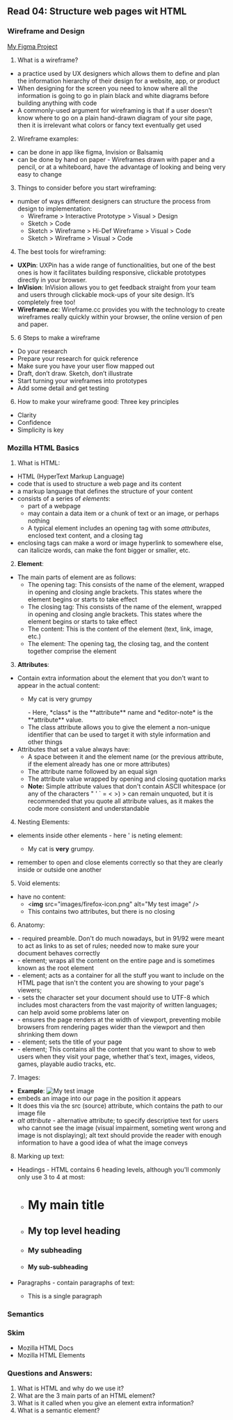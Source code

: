 ## Read 04: Structure web pages wit HTML

### Wireframe and Design
[My Figma Project](https://www.figma.com/file/sScz1kH8vxtNCzLv9uhmvH/Yaga-on-Film-Project?type=design&node-id=0-1&t=O03zntYyVHIbcEcE-0)
1. What is a wireframe?
- a practice used by UX designers which allows them to define and plan the information hierarchy of their design for a website, app, or product
- When designing for the screen you need to know where all the information is going to go in plain black and white diagrams before building anything with code
- A commonly-used argument for wireframing is that if a user doesn’t know where to go on a plain hand-drawn diagram of your site page, then it is irrelevant what colors or fancy text eventually get used
2. Wireframe examples:
- can be done in app like figma, Invision or Balsamiq  
- can be done by hand on paper - Wireframes drawn with paper and a pencil, or at a whiteboard, have the advantage of looking and being very easy to change  
3. Things to consider before you start wireframing:
- number of ways different designers can structure the process from design to implementation:
    - Wireframe > Interactive Prototype > Visual > Design
    - Sketch > Code
    - Sketch > Wireframe > Hi-Def Wireframe > Visual > Code
    - Sketch > Wireframe > Visual > Code
4. The best tools for wireframing:
- **UXPin**: UXPin has a wide range of functionalities, but one of the best ones is how it facilitates building responsive, clickable prototypes directly in your browser.
- **InVision**: InVision allows you to get feedback straight from your team and users through clickable mock-ups of your site design. It’s completely free too!
- **Wireframe.cc**: Wireframe.cc provides you with the technology to create wireframes really quickly within your browser, the online version of pen and paper.
5. 6 Steps to make a wireframe
- Do your research
- Prepare your research for quick reference
- Make sure you have your user flow mapped out
- Draft, don’t draw. Sketch, don’t illustrate
- Start turning your wireframes into prototypes
- Add some detail and get testing
6. How to make your wireframe good: Three key principles
- Clarity
- Confidence
- Simplicity is key

### Mozilla HTML Basics
1. What is HTML:
- HTML (HyperText Markup Language)
- code that is used to structure a web page and its content
- a markup language that defines the structure of your content
- consists of a series of *elements*:
    - part of a webpage
    - may contain a data item or a chunk of text or an image, or perhaps nothing
    - A typical element includes an opening tag with some *attributes*, enclosed text content, and a closing tag
- enclosing tags can make a word or image hyperlink to somewhere else, can italicize words, can make the font bigger or smaller, etc.
2.  **Element**:
- The main parts of element are as follows:
    - The opening tag: This consists of the name of the element, wrapped in opening and closing angle brackets. This states where the element begins or starts to take effect 
    - The closing tag: This consists of the name of the element, wrapped in opening and closing angle brackets. This states where the element begins or starts to take effect 
    - The content: This is the content of the element (text, link, image, etc.)
    - The element: The opening tag, the closing tag, and the content together comprise the element
3. **Attributes**:
- Contain extra information about the element that you don't want to appear in the actual content:
    - <p class="editor note">My cat is very grumpy</p> - Here, *class* is the **attribute** name and *editor-note* is the **attribute** value.
    - The class attribute allows you to give the element a non-unique identifier that can be used to target it with style information and other things
- Attributes that set a value always have:
    - A space between it and the element name (or the previous attribute, if the element already has one or more attributes)
    - The attribute name followed by an equal sign
    - The attribute value wrapped by opening and closing quotation marks
    - **Note:** Simple attribute values that don't contain ASCII whitespace (or any of the characters " ' ` = < >)  > can remain unquoted, but it is recommended that you quote all attribute values, as it makes the code more consistent and understandable
4. Nesting Elements:
- elements inside other elements - here '<strong></strong> is neting element:
    - <p>My cat is <strong>very</strong> grumpy.</p>
- remember to open and close elements correctly so that they are clearly inside or outside one another
5. Void elements:
- have no content:
    - <**img** src="images/firefox-icon.png" alt="My test image" />
    - This contains two attributes, but there is no closing 
6. Anatomy:
- <!DOCTYPE html> - required preamble. Don't do much nowadays, but in 91/92 were meant to act as links to as set of rules; needed now to make sure your document behaves correctly
- <html></html> - element; wraps all the content on the entire page and is sometimes known as the root element
- <head></head> - element; acts as a container for all the stuff you want to include on the HTML page that isn't the content you are showing to your page's viewers; 
- <meta charset="utf-8"> - sets the character set your document should use to UTF-8 which includes most characters from the vast majority of written languages; can help avoid some problems later on
- <meta name="viewport" content="width=device-width"> - ensures the page renders at the width of viewport, preventing mobile browsers from rendering pages wider than the viewport and then shrinking them down
- <title></title> - element; sets the title of your page
- <body></body> - element; This contains all the content that you want to show to web users when they visit your page, whether that's text, images, videos, games, playable audio tracks, etc.
7. Images:
- **Example**: <img src="images/firefox-icon.png" alt="My test image" />
- embeds an image into our page in the position it appears
- It does this via the src (source) attribute, which contains the path to our image file
- *alt attribute* - alternative attribute; to  specify descriptive text for users who cannot see the image (visual impairment, someting went wrong and image is not displaying); alt text should provide the reader with enough information to have a good idea of what the image conveys
8. Marking up text:
- Headings - HTML contains 6 heading levels, although you'll commonly only use 3 to 4 at most:
    - <h1>My main title</h1>
    - <h2>My top level heading</h2>
    - <h3>My subheading</h3>
    - <h4>My sub-subheading</h4>
- Paragraphs -  contain paragraphs of text:
    - <p>This is a single paragraph</p>
    
### Semantics

### Skim
- Mozilla HTML Docs
- Mozilla HTML Elements

### Questions and Answers:
1. What is HTML and why do we use it?
2. What are the 3 main parts of an HTML element?
3. What is it called when you give an element extra information?
4. What is a semantic element?



